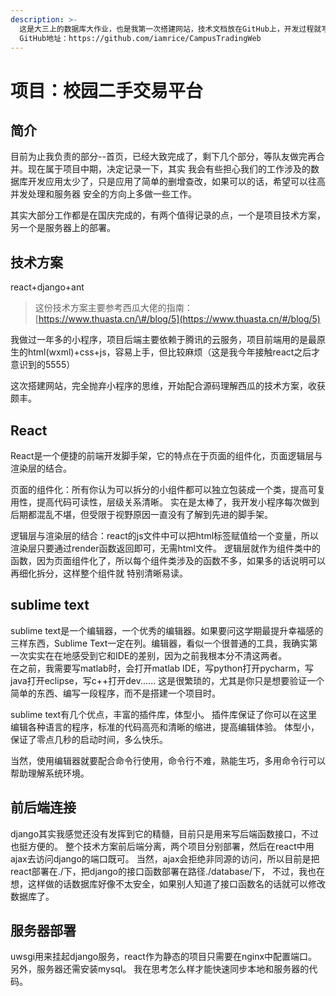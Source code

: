 ```yaml
---
description: >-
  这是大三上的数据库大作业，也是我第一次搭建网站，技术文档放在GitHub上，开发过程就写在这里吧。
  GitHub地址：https://github.com/iamrice/CampusTradingWeb
---
```


# 项目：校园二手交易平台

## 简介

目前为止我负责的部分--首页，已经大致完成了，剩下几个部分，等队友做完再合并。现在属于项目中期，决定记录一下，其实 我会有些担心我们的工作涉及的数据库开发应用太少了，只是应用了简单的删增查改，如果可以的话，希望可以往高并发处理和服务器 安全的方向上多做一些工作。

其实大部分工作都是在国庆完成的，有两个值得记录的点，一个是项目技术方案，另一个是服务器上的部署。

## 技术方案

react+django+ant

> 这份技术方案主要参考西瓜大佬的指南：[https://www.thuasta.cn/\#/blog/5](https://www.thuasta.cn/#/blog/5)

我做过一年多的小程序，项目后端主要依赖于腾讯的云服务，项目前端用的是最原生的html\(wxml\)+css+js，容易上手，但比较麻烦（这是我今年接触react之后才意识到的5555）

这次搭建网站，完全抛弃小程序的思维，开始配合源码理解西瓜的技术方案，收获颇丰。

## React

React是一个便捷的前端开发脚手架，它的特点在于页面的组件化，页面逻辑层与渲染层的结合。

页面的组件化：所有你认为可以拆分的小组件都可以独立包装成一个类，提高可复用性，提高代码可读性，层级关系清晰。 实在是太棒了，我开发小程序每次做到后期都混乱不堪，但受限于视野原因一直没有了解到先进的脚手架。

逻辑层与渲染层的结合：react的js文件中可以把html标签赋值给一个变量，所以渲染层只要通过render函数返回即可，无需html文件。 逻辑层就作为组件类中的函数，因为页面组件化了，所以每个组件类涉及的函数不多，如果多的话说明可以再细化拆分，这样整个组件就 特别清晰易读。

## sublime text

sublime text是一个编辑器，一个优秀的编辑器。如果要问这学期最提升幸福感的三样东西，Sublime Text一定在列。编辑器，看似一个很普通的工具，我确实第一次实实在在地感受到它和IDE的差别，因为之前我根本分不清这两者。  
在之前，我需要写matlab时，会打开matlab IDE，写python打开pycharm，写java打开eclipse，写c++打开dev...... 这是很繁琐的，尤其是你只是想要验证一个简单的东西、编写一段程序，而不是搭建一个项目时。

sublime text有几个优点，丰富的插件库，体型小。 插件库保证了你可以在这里编辑各种语言的程序，标准的代码高亮和清晰的缩进，提高编辑体验。 体型小，保证了零点几秒的启动时间，多么快乐。

当然，使用编辑器就要配合命令行使用，命令行不难，熟能生巧，多用命令行可以帮助理解系统环境。

## 前后端连接

django其实我感觉还没有发挥到它的精髓，目前只是用来写后端函数接口，不过也挺方便的。 整个技术方案前后端分离，两个项目分别部署，然后在react中用ajax去访问django的端口既可。 当然，ajax会拒绝非同源的访问，所以目前是把react部署在./下，把django的接口函数部署在路径./database/下， 不过，我也在想，这样做的话数据库好像不太安全，如果别人知道了接口函数名的话就可以修改数据库了。

## 服务器部署

uwsgi用来挂起django服务，react作为静态的项目只需要在nginx中配置端口。另外，服务器还需安装mysql。 我在思考怎么样才能快速同步本地和服务器的代码。

